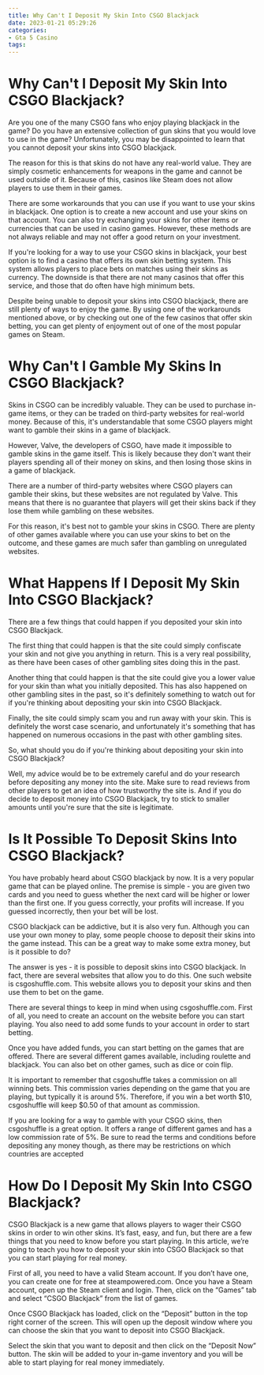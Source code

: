 ```yaml
---
title: Why Can't I Deposit My Skin Into CSGO Blackjack
date: 2023-01-21 05:29:26
categories:
- Gta 5 Casino
tags:
---
```



#  Why Can't I Deposit My Skin Into CSGO Blackjack?

Are you one of the many CSGO fans who enjoy playing blackjack in the game? Do you have an extensive collection of gun skins that you would love to use in the game? Unfortunately, you may be disappointed to learn that you cannot deposit your skins into CSGO blackjack.

The reason for this is that skins do not have any real-world value. They are simply cosmetic enhancements for weapons in the game and cannot be used outside of it. Because of this, casinos like Steam does not allow players to use them in their games.

There are some workarounds that you can use if you want to use your skins in blackjack. One option is to create a new account and use your skins on that account. You can also try exchanging your skins for other items or currencies that can be used in casino games. However, these methods are not always reliable and may not offer a good return on your investment.

If you're looking for a way to use your CSGO skins in blackjack, your best option is to find a casino that offers its own skin betting system. This system allows players to place bets on matches using their skins as currency. The downside is that there are not many casinos that offer this service, and those that do often have high minimum bets.

Despite being unable to deposit your skins into CSGO blackjack, there are still plenty of ways to enjoy the game. By using one of the workarounds mentioned above, or by checking out one of the few casinos that offer skin betting, you can get plenty of enjoyment out of one of the most popular games on Steam.

#  Why Can't I Gamble My Skins In CSGO Blackjack?

Skins in CSGO can be incredibly valuable. They can be used to purchase in-game items, or they can be traded on third-party websites for real-world money. Because of this, it's understandable that some CSGO players might want to gamble their skins in a game of blackjack.

However, Valve, the developers of CSGO, have made it impossible to gamble skins in the game itself. This is likely because they don't want their players spending all of their money on skins, and then losing those skins in a game of blackjack.

There are a number of third-party websites where CSGO players can gamble their skins, but these websites are not regulated by Valve. This means that there is no guarantee that players will get their skins back if they lose them while gambling on these websites.

For this reason, it's best not to gamble your skins in CSGO. There are plenty of other games available where you can use your skins to bet on the outcome, and these games are much safer than gambling on unregulated websites.

#  What Happens If I Deposit My Skin Into CSGO Blackjack?

There are a few things that could happen if you deposited your skin into CSGO Blackjack.

The first thing that could happen is that the site could simply confiscate your skin and not give you anything in return. This is a very real possibility, as there have been cases of other gambling sites doing this in the past.

Another thing that could happen is that the site could give you a lower value for your skin than what you initially deposited. This has also happened on other gambling sites in the past, so it's definitely something to watch out for if you're thinking about depositing your skin into CSGO Blackjack.

Finally, the site could simply scam you and run away with your skin. This is definitely the worst case scenario, and unfortunately it's something that has happened on numerous occasions in the past with other gambling sites.

So, what should you do if you're thinking about depositing your skin into CSGO Blackjack?

Well, my advice would be to be extremely careful and do your research before depositing any money into the site. Make sure to read reviews from other players to get an idea of how trustworthy the site is. And if you do decide to deposit money into CSGO Blackjack, try to stick to smaller amounts until you're sure that the site is legitimate.

#  Is It Possible To Deposit Skins Into CSGO Blackjack?

You have probably heard about CSGO blackjack by now. It is a very popular game that can be played online. The premise is simple - you are given two cards and you need to guess whether the next card will be higher or lower than the first one. If you guess correctly, your profits will increase. If you guessed incorrectly, then your bet will be lost.

CSGO blackjack can be addictive, but it is also very fun. Although you can use your own money to play, some people choose to deposit their skins into the game instead. This can be a great way to make some extra money, but is it possible to do?

The answer is yes - it is possible to deposit skins into CSGO blackjack. In fact, there are several websites that allow you to do this. One such website is csgoshuffle.com. This website allows you to deposit your skins and then use them to bet on the game.

There are several things to keep in mind when using csgoshuffle.com. First of all, you need to create an account on the website before you can start playing. You also need to add some funds to your account in order to start betting.

Once you have added funds, you can start betting on the games that are offered. There are several different games available, including roulette and blackjack. You can also bet on other games, such as dice or coin flip.

It is important to remember that csgoshuffle takes a commission on all winning bets. This commission varies depending on the game that you are playing, but typically it is around 5%. Therefore, if you win a bet worth $10, csgoshuffle will keep $0.50 of that amount as commission.

If you are looking for a way to gamble with your CSGO skins, then csgoshuffle is a great option. It offers a range of different games and has a low commission rate of 5%. Be sure to read the terms and conditions before depositing any money though, as there may be restrictions on which countries are accepted

#  How Do I Deposit My Skin Into CSGO Blackjack?

CSGO Blackjack is a new game that allows players to wager their CSGO skins in order to win other skins. It’s fast, easy, and fun, but there are a few things that you need to know before you start playing. In this article, we’re going to teach you how to deposit your skin into CSGO Blackjack so that you can start playing for real money.

First of all, you need to have a valid Steam account. If you don’t have one, you can create one for free at steampowered.com. Once you have a Steam account, open up the Steam client and login. Then, click on the “Games” tab and select “CSGO Blackjack” from the list of games.

Once CSGO Blackjack has loaded, click on the “Deposit” button in the top right corner of the screen. This will open up the deposit window where you can choose the skin that you want to deposit into CSGO Blackjack.

Select the skin that you want to deposit and then click on the “Deposit Now” button. The skin will be added to your in-game inventory and you will be able to start playing for real money immediately.